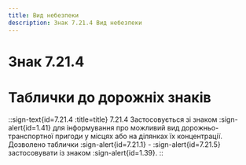 ```yaml
---
title: Вид небезпеки
description: Знак 7.21.4 Вид небезпеки
---
```

# Знак 7.21.4
# Таблички до дорожніх знаків
::sign-text{id=7.21.4 :title=title}
7.21.4 Застосовується зі знаком :sign-alert{id=1.41} для інформування про можливий вид дорожньо-транспортної пригоди у місцях або на ділянках їх концентрації.
Дозволено таблички :sign-alert{id=7.21.1} - :sign-alert{id=7.21.5} застосовувати із знаком :sign-alert{id=1.39}.
::